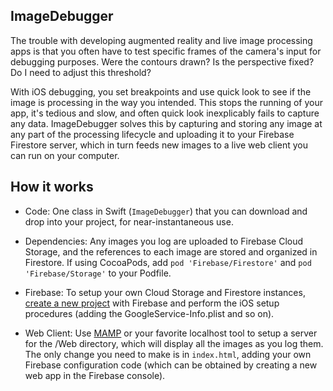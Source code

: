 ## ImageDebugger

The trouble with developing augmented reality and live image processing apps is that you often have to test specific frames of the camera's input for debugging purposes. Were the contours drawn? Is the perspective fixed? Do I need to adjust this threshold?

With iOS debugging, you set breakpoints and use quick look to see if the image is processing in the way you intended. This stops the running of your app, it's tedious and slow, and often quick look inexplicably fails to capture any data. ImageDebugger solves this by capturing and storing any image at any part of the processing lifecycle and uploading it to your Firebase Firestore server, which in turn feeds new images to a live web client you can run on your computer.

## How it works

- Code: One class in Swift (`ImageDebugger`) that you can download and drop into your project, for near-instantaneous use.

- Dependencies: Any images you log are uploaded to Firebase Cloud Storage, and the references to each image are stored and organized in Firestore. If using CocoaPods, add `pod 'Firebase/Firestore'` and `pod 'Firebase/Storage'` to your Podfile.

- Firebase: To setup your own Cloud Storage and Firestore instances, [create a new project](http://console.firebase.google.com) with Firebase and perform the iOS setup procedures (adding the GoogleService-Info.plist and so on).

- Web Client: Use [MAMP](https://www.mamp.info/en/) or your favorite localhost tool to setup a server for the /Web directory, which will display all the images as you log them. The only change you need to make is in `index.html`, adding your own Firebase configuration code (which can be obtained by creating a new web app in the Firebase console).

